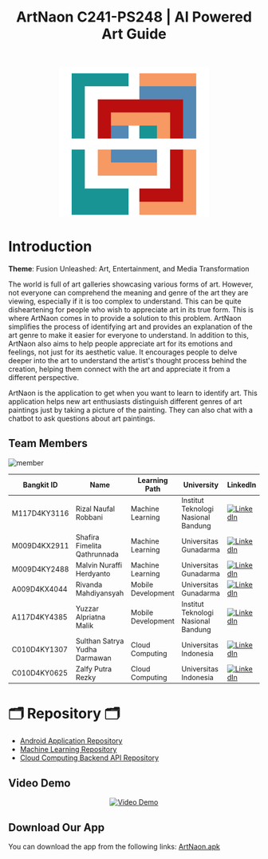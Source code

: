 <h1 align="center"> ArtNaon C241-PS248 | AI Powered Art Guide </h1> <br>
<p align="center">
  <a>
    <img alt="ArtNaon" title="ArtNaon" src="https://github.com/ArtNaon/.github/blob/main/Profile/Logo.png" width="300" height="300">
  </a>
</p>

<p align="center">
</p>

# Introduction

**Theme**: Fusion Unleashed: Art, Entertainment, and Media Transformation

The world is full of art galleries showcasing various forms of art. However, not everyone can comprehend the meaning and genre of the art they are viewing, especially if it is too complex to understand. This can be quite disheartening for people who wish to appreciate art in its true form. This is where ArtNaon comes in to provide a solution to this problem. ArtNaon simplifies the process of identifying art and provides an explanation of the art genre to make it easier for everyone to understand. In addition to this, ArtNaon also aims to help people appreciate art for its emotions and feelings, not just for its aesthetic value. It encourages people to delve deeper into the art to understand the artist's thought process behind the creation, helping them connect with the art and appreciate it from a different perspective.

ArtNaon is the application to get when you want to learn to identify art. This application helps new art enthusiasts distinguish different genres of art paintings just by taking a picture of the painting. They can also chat with a chatbot to ask questions about art paintings.




## Team Members

![member](https://ik.imagekit.io/5ccyoycnm/ArtNaon%20Slides%20(1).png?updatedAt=1718810365650)

| Bangkit ID    | Name                        | Learning Path       | University                       | LinkedIn                                                                                                     |
|---------------|-----------------------------|---------------------|---------------------------------|--------------------------------------------------------------------------------------------------------------|
| M117D4KY3116  | Rizal Naufal Robbani        | Machine Learning    | Institut Teknologi Nasional Bandung | [![LinkedIn](https://img.shields.io/badge/LinkedIn-0077B5?style=for-the-badge&logo=linkedin&logoColor=white)](https://www.linkedin.com/in/rizalnaufalr/)              |
| M009D4KX2911  | Shafira Fimelita Qathrunnada| Machine Learning    | Universitas Gunadarma           | [![LinkedIn](https://img.shields.io/badge/LinkedIn-0077B5?style=for-the-badge&logo=linkedin&logoColor=white)](https://www.linkedin.com/in/shafira-fimelita-qathrunnada-a569a622b/) |
| M009D4KY2488  | Malvin Nuraffi Herdyanto    | Machine Learning    | Universitas Gunadarma           | [![LinkedIn](https://img.shields.io/badge/LinkedIn-0077B5?style=for-the-badge&logo=linkedin&logoColor=white)](https://www.linkedin.com/in/malvinherdyanto/)            |
| A009D4KX4044  | Rivanda Mahdiyansyah        | Mobile Development  | Universitas Gunadarma           | [![LinkedIn](https://img.shields.io/badge/LinkedIn-0077B5?style=for-the-badge&logo=linkedin&logoColor=white)](https://www.linkedin.com/in/rivandasyah/)               |
| A117D4KY4385  | Yuzzar Alpriatna Malik      | Mobile Development  | Institut Teknologi Nasional Bandung | [![LinkedIn](https://img.shields.io/badge/LinkedIn-0077B5?style=for-the-badge&logo=linkedin&logoColor=white)](https://www.linkedin.com/in/yuzzar-malik/)               |
| C010D4KY1307  | Sulthan Satrya Yudha Darmawan | Cloud Computing  | Universitas Indonesia           | [![LinkedIn](https://img.shields.io/badge/LinkedIn-0077B5?style=for-the-badge&logo=linkedin&logoColor=white)](https://www.linkedin.com/in/sulthan-satrya-yudha-darmawan-4bb705178/) |
| C010D4KY0625  | Zalfy Putra Rezky           | Cloud Computing     | Universitas Indonesia           | [![LinkedIn](https://img.shields.io/badge/LinkedIn-0077B5?style=for-the-badge&logo=linkedin&logoColor=white)](https://www.linkedin.com/in/zalfyputra/)                 |



# 🗂️ Repository 🗂️
- [Android Application Repository](https://github.com/ArtNaon/ArtNaon-MD)
- [Machine Learning Repository](https://github.com/ArtNaon/ArtNaon-ML)
- [Cloud Computing Backend API Repository](https://github.com/ArtNaon/ArtNaon-CC)


## Video Demo

<p align="center">
  <a href="https://youtube.com/watch?v=Ok-KT-8Rl9Q">
    <img src="https://img.youtube.com/vi/Ok-KT-8Rl9Q/0.jpg" alt="Video Demo">
  </a>
</p>


## Download Our App

You can download the app from the following links:
[ArtNaon.apk](https://drive.google.com/file/d/1mTyorDub6ogjtYLFgiq8QBOHizu8a5FF/view?usp=sharing)


<!--

**Here are some ideas to get you started:**

🙋‍♀️ A short introduction - what is your organization all about?
🌈 Contribution guidelines - how can the community get involved?
👩‍💻 Useful resources - where can the community find your docs? Is there anything else the community should know?
🍿 Fun facts - what does your team eat for breakfast?
🧙 Remember, you can do mighty things with the power of [Markdown](https://docs.github.com/github/writing-on-github/getting-started-with-writing-and-formatting-on-github/basic-writing-and-formatting-syntax)
-->
